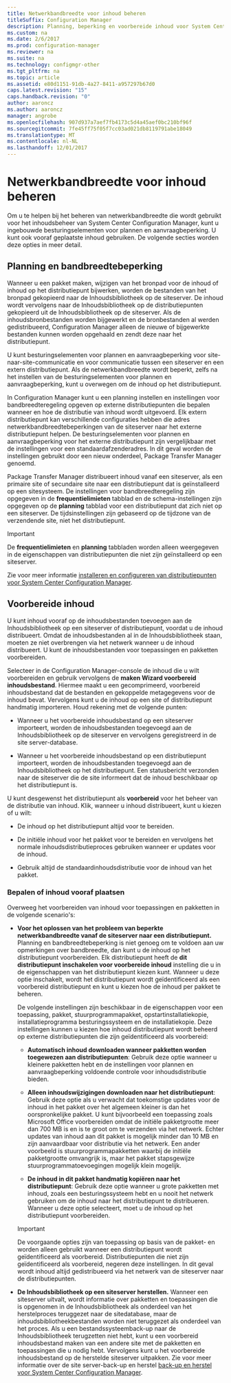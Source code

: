 ```yaml
---
title: Netwerkbandbreedte voor inhoud beheren
titleSuffix: Configuration Manager
description: Planning, beperking en voorbereide inhoud voor System Center Configuration Manager configureren.
ms.custom: na
ms.date: 2/6/2017
ms.prod: configuration-manager
ms.reviewer: na
ms.suite: na
ms.technology: configmgr-other
ms.tgt_pltfrm: na
ms.topic: article
ms.assetid: e80d1151-91db-4a27-8411-a957297b67d0
caps.latest.revision: "15"
caps.handback.revision: "0"
author: aaroncz
ms.author: aaroncz
manager: angrobe
ms.openlocfilehash: 907d937a7aef7fb4173c5d4a45aef0bc210bf96f
ms.sourcegitcommit: 7fe45ff75f05f7cc03ad021db8119791abe18049
ms.translationtype: MT
ms.contentlocale: nl-NL
ms.lasthandoff: 12/01/2017
---
```

# <a name="manage-network-bandwidth-for-content"></a>Netwerkbandbreedte voor inhoud beheren
Om u te helpen bij het beheren van netwerkbandbreedte die wordt gebruikt voor het inhoudsbeheer van System Center Configuration Manager, kunt u ingebouwde besturingselementen voor plannen en aanvraagbeperking. U kunt ook vooraf geplaatste inhoud gebruiken. De volgende secties worden deze opties in meer detail.

##  <a name="BKMK_PlanningForThrottling"></a>Planning en bandbreedtebeperking  

 Wanneer u een pakket maken, wijzigen van het bronpad voor de inhoud of inhoud op het distributiepunt bijwerken, worden de bestanden van het bronpad gekopieerd naar de Inhoudsbibliotheek op de siteserver. De inhoud wordt vervolgens naar de Inhoudsbibliotheek op de distributiepunten gekopieerd uit de Inhoudsbibliotheek op de siteserver. Als de inhoudsbronbestanden worden bijgewerkt en de bronbestanden al werden gedistribueerd, Configuration Manager alleen de nieuwe of bijgewerkte bestanden kunnen worden opgehaald en zendt deze naar het distributiepunt.

 U kunt besturingselementen voor plannen en aanvraagbeperking voor site-naar-site-communicatie en voor communicatie tussen een siteserver en een extern distributiepunt. Als de netwerkbandbreedte wordt beperkt, zelfs na het instellen van de besturingselementen voor plannen en aanvraagbeperking, kunt u overwegen om de inhoud op het distributiepunt.  

 In Configuration Manager kunt u een planning instellen en instellingen voor bandbreedteregeling opgeven op externe distributiepunten die bepalen wanneer en hoe de distributie van inhoud wordt uitgevoerd. Elk extern distributiepunt kan verschillende configuraties hebben die adres netwerkbandbreedtebeperkingen van de siteserver naar het externe distributiepunt helpen. De besturingselementen voor plannen en aanvraagbeperking voor het externe distributiepunt zijn vergelijkbaar met de instellingen voor een standaardafzenderadres. In dit geval worden de instellingen gebruikt door een nieuw onderdeel, Package Transfer Manager genoemd.

 Package Transfer Manager distribueert inhoud vanaf een siteserver, als een primaire site of secundaire site naar een distributiepunt dat is geïnstalleerd op een sitesysteem. De instellingen voor bandbreedteregeling zijn opgegeven in de **frequentielimieten** tabblad en de schema-instellingen zijn opgegeven op de **planning** tabblad voor een distributiepunt dat zich niet op een siteserver. De tijdsinstellingen zijn gebaseerd op de tijdzone van de verzendende site, niet het distributiepunt.  

> [!IMPORTANT]  
>  De **frequentielimieten** en **planning** tabbladen worden alleen weergegeven in de eigenschappen van distributiepunten die niet zijn geïnstalleerd op een siteserver.  

Zie voor meer informatie [installeren en configureren van distributiepunten voor System Center Configuration Manager](/sccm/core/servers/deploy/configure/install-and-configure-distribution-points).  

##  <a name="BKMK_PrestagingContent"></a>Voorbereide inhoud  
 U kunt inhoud vooraf op de inhoudsbestanden toevoegen aan de Inhoudsbibliotheek op een siteserver of distributiepunt, voordat u de inhoud distribueert. Omdat de inhoudsbestanden al in de Inhoudsbibliotheek staan, moeten ze niet overbrengen via het netwerk wanneer u de inhoud distribueert. U kunt de inhoudsbestanden voor toepassingen en pakketten voorbereiden.  

Selecteer in de Configuration Manager-console de inhoud die u wilt voorbereiden en gebruik vervolgens de **maken Wizard voorbereid inhoudsbestand**. Hiermee maakt u een gecomprimeerd, voorbereid inhoudsbestand dat de bestanden en gekoppelde metagegevens voor de inhoud bevat. Vervolgens kunt u de inhoud op een site of distributiepunt handmatig importeren. Houd rekening met de volgende punten:  

-   Wanneer u het voorbereide inhoudsbestand op een siteserver importeert, worden de inhoudsbestanden toegevoegd aan de Inhoudsbibliotheek op de siteserver en vervolgens geregistreerd in de site server-database.  

-   Wanneer u het voorbereide inhoudsbestand op een distributiepunt importeert, worden de inhoudsbestanden toegevoegd aan de Inhoudsbibliotheek op het distributiepunt. Een statusbericht verzonden naar de siteserver die de site informeert dat de inhoud beschikbaar op het distributiepunt is.  

U kunt desgewenst het distributiepunt als **voorbereid** voor het beheer van de distributie van inhoud. Klik, wanneer u inhoud distribueert, kunt u kiezen of u wilt:  

-   De inhoud op het distributiepunt altijd voor te bereiden.  

-   De initiële inhoud voor het pakket voor te bereiden en vervolgens het normale inhoudsdistributieproces gebruiken wanneer er updates voor de inhoud.  

-   Gebruik altijd de standaardinhoudsdistributie voor de inhoud van het pakket.  

###  <a name="BKMK_DetermineToPrestageContent"></a>Bepalen of inhoud vooraf plaatsen  
 Overweeg het voorbereiden van inhoud voor toepassingen en pakketten in de volgende scenario's:  

-   **Voor het oplossen van het probleem van beperkte netwerkbandbreedte vanaf de siteserver naar een distributiepunt.** Planning en bandbreedtebeperking is niet genoeg om te voldoen aan uw opmerkingen over bandbreedte, dan kunt u de inhoud op het distributiepunt voorbereiden. Elk distributiepunt heeft de **dit distributiepunt inschakelen voor voorbereide inhoud** instelling die u in de eigenschappen van het distributiepunt kiezen kunt. Wanneer u deze optie inschakelt, wordt het distributiepunt wordt geïdentificeerd als een voorbereid distributiepunt en kunt u kiezen hoe de inhoud per pakket te beheren.  

    De volgende instellingen zijn beschikbaar in de eigenschappen voor een toepassing, pakket, stuurprogrammapakket, opstartinstallatiekopie, installatieprogramma besturingssysteem en de installatiekopie. Deze instellingen kunnen u kiezen hoe inhoud distributiepunt wordt beheerd op externe distributiepunten die zijn geïdentificeerd als voorbereid:  

    -   **Automatisch inhoud downloaden wanneer pakketten worden toegewezen aan distributiepunten**: Gebruik deze optie wanneer u kleinere pakketten hebt en de instellingen voor plannen en aanvraagbeperking voldoende controle voor inhoudsdistributie bieden.  

    -   **Alleen inhoudswijzigingen downloaden naar het distributiepunt**: Gebruik deze optie als u verwacht dat toekomstige updates voor de inhoud in het pakket over het algemeen kleiner is dan het oorspronkelijke pakket. U kunt bijvoorbeeld een toepassing zoals Microsoft Office voorbereiden omdat de initiële pakketgrootte meer dan 700 MB is en is te groot om te verzenden via het netwerk. Echter updates van inhoud aan dit pakket is mogelijk minder dan 10 MB en zijn aanvaardbaar voor distributie via het netwerk. Een ander voorbeeld is stuurprogrammapakketten waarbij de initiële pakketgrootte omvangrijk is, maar het pakket stapsgewijze stuurprogrammatoevoegingen mogelijk klein mogelijk.  

    -   **De inhoud in dit pakket handmatig kopiëren naar het distributiepunt**: Gebruik deze optie wanneer u grote pakketten met inhoud, zoals een besturingssysteem hebt en u nooit het netwerk gebruiken om de inhoud naar het distributiepunt te distribueren. Wanneer u deze optie selecteert, moet u de inhoud op het distributiepunt voorbereiden.  

    > [!IMPORTANT]  
    >  De voorgaande opties zijn van toepassing op basis van de pakket- en worden alleen gebruikt wanneer een distributiepunt wordt geïdentificeerd als voorbereid. Distributiepunten die niet zijn geïdentificeerd als voorbereid, negeren deze instellingen. In dit geval wordt inhoud altijd gedistribueerd via het netwerk van de siteserver naar de distributiepunten.  

-   **De Inhoudsbibliotheek op een siteserver herstellen.** Wanneer een siteserver uitvalt, wordt informatie over pakketten en toepassingen die is opgenomen in de Inhoudsbibliotheek als onderdeel van het herstelproces teruggezet naar de sitedatabase, maar de inhoudsbibliotheekbestanden worden niet teruggezet als onderdeel van het proces. Als u een bestandssysteemback-up naar de Inhoudsbibliotheek terugzetten niet hebt, kunt u een voorbereid inhoudsbestand maken van een andere site met de pakketten en toepassingen die u nodig hebt. Vervolgens kunt u het voorbereide inhoudsbestand op de herstelde siteserver uitpakken. Zie voor meer informatie over de site server-back-up en herstel [back-up en herstel voor System Center Configuration Manager](/sccm/protect/understand/backup-and-recovery).  
